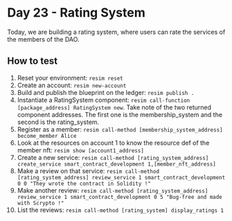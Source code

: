 # Day 23 - Rating System
Today, we are building a rating system, where users can rate the services of the members of the DAO.

## How to test
1. Reset your environment: `resim reset`
1. Create an account: `resim new-account`
1. Build and publish the blueprint on the ledger: `resim publish .`
1. Instantiate a RatingSystem component: `resim call-function [package_address] RatingSystem new`. Take note of the two returned component addresses. The first one is the membership_system and the second is the rating_system.
1. Register as a member: `resim call-method [membership_system_address] become_member Alice`
1. Look at the resources on account 1 to know the resource def of the member nft: `resim show [account1_address]`
1. Create a new service: `resim call-method [rating_system_address] create_service smart_contract_development 1,[member_nft_address]`
1. Make a review on that service: `resim call-method [rating_system_address] review_service 1 smart_contract_development 0 0 "They wrote the contract in Solidity !"`
1. Make another review: `resim call-method [rating_system_address] review_service 1 smart_contract_development 0 5 "Bug-free and made with Scrypto !"`
1. List the reviews: `resim call-method [rating_system] display_ratings 1`